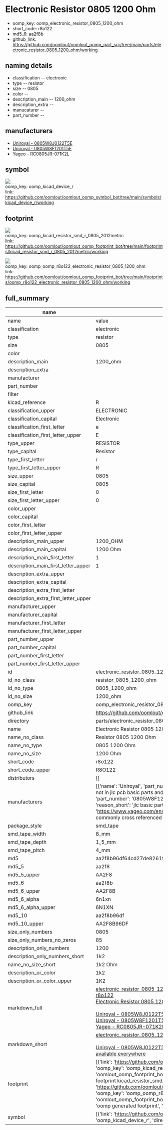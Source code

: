 # Electronic Resistor 0805 1200 Ohm

  
* oomp_key: oomp_electronic_resistor_0805_1200_ohm 
* short_code: r8o122
* md5_6: aa2f8b  
* github_link: https://github.com/oomlout/oomlout_oomp_part_src/tree/main/parts/electronic_resistor_0805_1200_ohm/working  
## naming details
* classification -- electronic
* type -- resistor
* size -- 0805
* color -- 
* description_main -- 1200_ohm
* description_extra -- 
* manucaturer -- 
* part_number -- 


## manufacturers
* [Uniroyal - 0805W8J0122T5E]()  
* [Uniroyal - 0805W8F1201T5E]()  
* [Yageo - RC0805JR-071K2L](https://www.yageo.com/en/Chart/Download/pdf/RC0805JR-071K2L)  

## symbol

![](symbol/{index}/working/working_600.png)  
oomp_key: oomp_kicad_device_r  
link: https://github.com/oomlout/oomlout_oomp_symbol_bot/tree/main/symbols/kicad_device_r/working  

## footprint

![](footprint/{index}/working/working_600.png)  
oomp_key: oomp_kicad_resistor_smd_r_0805_2012metric  
link: https://github.com/oomlout/oomlout_oomp_footprint_bot/tree/main/footprints/kicad_resistor_smd_r_0805_2012metric/working  

![](footprint/{index}/working/working_600.png)  
oomp_key: oomp_oomp_r8o122_electronic_resistor_0805_1200_ohm  
link: https://github.com/oomlout/oomlout_oomp_footprint_bot/tree/main/footprints/oomp_r8o122_electronic_resistor_0805_1200_ohm/working  

## full_summary
| name | value | 
| --- | --- | 
| name | value | 
| classification | electronic | 
| type | resistor | 
| size | 0805 | 
| color |  | 
| description_main | 1200_ohm | 
| description_extra |  | 
| manufacturer |  | 
| part_number |  | 
| filter |  | 
| kicad_reference | R | 
| classification_upper | ELECTRONIC | 
| classification_capital | Electronic | 
| classification_first_letter | e | 
| classification_first_letter_upper | E | 
| type_upper | RESISTOR | 
| type_capital | Resistor | 
| type_first_letter | r | 
| type_first_letter_upper | R | 
| size_upper | 0805 | 
| size_capital | 0805 | 
| size_first_letter | 0 | 
| size_first_letter_upper | 0 | 
| color_upper |  | 
| color_capital |  | 
| color_first_letter |  | 
| color_first_letter_upper |  | 
| description_main_upper | 1200_OHM | 
| description_main_capital | 1200 Ohm | 
| description_main_first_letter | 1 | 
| description_main_first_letter_upper | 1 | 
| description_extra_upper |  | 
| description_extra_capital |  | 
| description_extra_first_letter |  | 
| description_extra_first_letter_upper |  | 
| manufacturer_upper |  | 
| manufacturer_capital |  | 
| manufacturer_first_letter |  | 
| manufacturer_first_letter_upper |  | 
| part_number_upper |  | 
| part_number_capital |  | 
| part_number_first_letter |  | 
| part_number_first_letter_upper |  | 
| id | electronic_resistor_0805_1200_ohm | 
| id_no_class | resistor_0805_1200_ohm | 
| id_no_type | 0805_1200_ohm | 
| id_no_size | 1200_ohm | 
| oomp_key | oomp_electronic_resistor_0805_1200_ohm | 
| github_link | https://github.com/oomlout/oomlout_oomp_part_src/tree/main/parts/electronic_resistor_0805_1200_ohm/working | 
| directory | parts/electronic_resistor_0805_1200_ohm | 
| name | Electronic Resistor 0805 1200 Ohm | 
| name_no_class | Resistor 0805 1200 Ohm | 
| name_no_type | 0805 1200 Ohm | 
| name_no_size | 1200 Ohm | 
| short_code | r8o122 | 
| short_code_upper | R8O122 | 
| distributors | [] | 
| manufacturers | [{'name': 'Uniroyal', 'part_number': '0805W8J0122T5E', 'link': '', 'id': 'manufacturer_uniroyal', 'note': {'reason': 'did this one first, but not in jlc pcb basic parts and 1 percent are and they are the same price', 'reason_short': 'not in jlc basic parts'}}, {'name': 'Uniroyal', 'part_number': '0805W8F1201T5E', 'link': '', 'id': 'manufacturer_uniroyal', 'note': {'reason': 'in the jlc basic parts catalogue', 'reason_short': 'jlc basic part'}}, {'name': 'Yageo', 'part_number': 'RC0805JR-071K2L', 'link': 'https://www.yageo.com/en/Chart/Download/pdf/RC0805JR-071K2L', 'id': 'manufacturer_yageo', 'note': {'reason': 'yageo is a commonly cross referenced part number', 'reason_short': 'available everywhere'}}] | 
| package_style | smd_tape | 
| smd_tape_width | 8_mm | 
| smd_tape_depth | 1_5_mm | 
| smd_tape_pitch | 4_mm | 
| md5 | aa2f8b96df64cd27de8261faef9c4187 | 
| md5_5 | aa2f8 | 
| md5_5_upper | AA2F8 | 
| md5_6 | aa2f8b | 
| md5_6_upper | AA2F8B | 
| md5_6_alpha | 6n1xn | 
| md5_6_alpha_upper | 6N1XN | 
| md5_10 | aa2f8b96df | 
| md5_10_upper | AA2F8B96DF | 
| size_only_numbers | 0805 | 
| size_only_numbers_no_zeros | 85 | 
| description_only_numbers | 1200 | 
| description_only_numbers_short | 1k2 | 
| name_no_size_short | 1k2 Ohm | 
| description_or_color | 1k2 | 
| description_or_color_upper | 1K2 | 
| markdown_full | [electronic_resistor_0805_1200_ohm](https://github.com/oomlout/oomlout_oomp_part_src/tree/main/parts/electronic_resistor_0805_1200_ohm/working)<br>[r8o122](https://github.com/oomlout/oomlout_oomp_part_src/tree/main/parts/electronic_resistor_0805_1200_ohm/working)<br>[Electronic Resistor 0805 1200 Ohm](https://github.com/oomlout/oomlout_oomp_part_src/tree/main/parts/electronic_resistor_0805_1200_ohm/working)<br><br>[Uniroyal - 0805W8J0122T5E- not in jlc basic parts]() [(L)  ](https://www.lcsc.com/search?q=0805W8J0122T5E)[(D)  ](https://www.digikey.com/en/products?keywords=0805W8J0122T5E)[(M)  ](https://www.mouser.com/Search/Refine?Keyword=0805W8J0122T5E)[(N)  ](https://www.newark.com/search?st=0805W8J0122T5E)[(SZ)  ](https://so.szlcsc.com/global.html?k=0805W8J0122T5E)<br>[Uniroyal - 0805W8F1201T5E- jlc basic part]() [(L)  ](https://www.lcsc.com/search?q=0805W8F1201T5E)[(D)  ](https://www.digikey.com/en/products?keywords=0805W8F1201T5E)[(M)  ](https://www.mouser.com/Search/Refine?Keyword=0805W8F1201T5E)[(N)  ](https://www.newark.com/search?st=0805W8F1201T5E)[(SZ)  ](https://so.szlcsc.com/global.html?k=0805W8F1201T5E)<br>[Yageo - RC0805JR-071K2L- available everywhere](https://www.yageo.com/en/Chart/Download/pdf/RC0805JR-071K2L) [(L)  ](https://www.lcsc.com/search?q=RC0805JR-071K2L)[(D)  ](https://www.digikey.com/en/products?keywords=RC0805JR-071K2L)[(M)  ](https://www.mouser.com/Search/Refine?Keyword=RC0805JR-071K2L)[(N)  ](https://www.newark.com/search?st=RC0805JR-071K2L)[(SZ)  ](https://so.szlcsc.com/global.html?k=RC0805JR-071K2L)<br> | 
| markdown_short | [electronic_resistor_0805_1200_ohm](https://github.com/oomlout/oomlout_oomp_part_src/tree/main/parts/electronic_resistor_0805_1200_ohm/working)<br><br>[Uniroyal - 0805W8J0122T5E- not in jlc basic parts]()[Uniroyal - 0805W8F1201T5E- jlc basic part]()[Yageo - RC0805JR-071K2L- available everywhere](https://www.yageo.com/en/Chart/Download/pdf/RC0805JR-071K2L) | 
| footprint | [{'link': 'https://github.com/oomlout/oomlout_oomp_footprint_bot/tree/main/foootprntss/kicad_resistor_smd_r_0805_2012metric', 'oomp_key': 'oomp_kicad_resistor_smd_r_0805_2012metric', 'directory': 'oomlout_oomp_footprint_bot/footprints/kicad_resistor_smd_r_0805_2012metric//working/working.kicad_mod', 'note': 'source footprint kicad_resistor_smd_r_0805_2012metric', 'index': 0}, {'link': 'https://github.com/oomlout/oomlout_oomp_footprint_bot/tree/main/foootprntss/oomp_r8o122_electronic_resistor_0805_1200_ohm', 'oomp_key': 'oomp_oomp_r8o122_electronic_resistor_0805_1200_ohm', 'directory': 'oomlout_oomp_footprint_bot/footprints/oomp_r8o122_electronic_resistor_0805_1200_ohm//working/working.kicad_mod', 'note': 'oomp generated footprint', 'index': 1}] | 
| symbol | [{'link': 'https://github.com/oomlout/oomlout_oomp_symbol_bot/tree/main/symbols/kicad_device_r', 'oomp_key': 'oomp_kicad_device_r', 'directory': 'oomlout_oomp_symbol_bot/symbols/kicad_device_r//working/working.kicad_sym', 'index': 0}] | 
